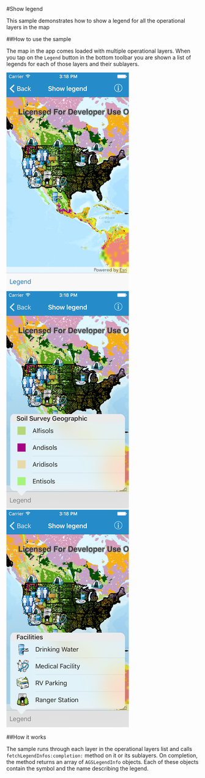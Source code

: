 #Show legend

This sample demonstrates how to show a legend for all the operational layers in the map

##How to use the sample

The map in the app comes loaded with multiple operational layers. When you tap on the `Legend` button in the bottom toolbar you are shown a list of legends for each of those layers and their sublayers.

![](image1.png)
![](image2.png)
![](image3.png)

##How it works

The sample runs through each layer in the operational layers list and calls `fetchLegendInfos:completion:` method on it or its sublayers. On completion, the method returns an array of `AGSLegendInfo` objects. Each of these objects contain the symbol and the name describing the legend. 






